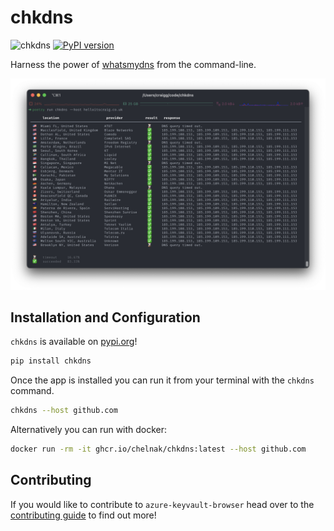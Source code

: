 # chkdns

![chkdns](https://github.com/chelnak/chkdns/actions/workflows/ci.yaml/badge.svg) [![PyPI version](https://badge.fury.io/py/chkdns.svg)](https://badge.fury.io/py/chkdns)

Harness the power of [whatsmydns](https://whatsmydns.net) from the command-line.

![chkdns](media/cli.png)

## Installation and Configuration

`chkdns` is available on [pypi.org](https://pypi.org)!

```bash
pip install chkdns
```

Once the app is installed you can run it from your terminal with the `chkdns` command.

```bash
chkdns --host github.com
```

Alternatively you can run with docker:

```bash
docker run -rm -it ghcr.io/chelnak/chkdns:latest --host github.com
```

## Contributing

If you would like to contribute to `azure-keyvault-browser` head over to the [contributing guide](CONTRIBUTING.md) to find out more!
